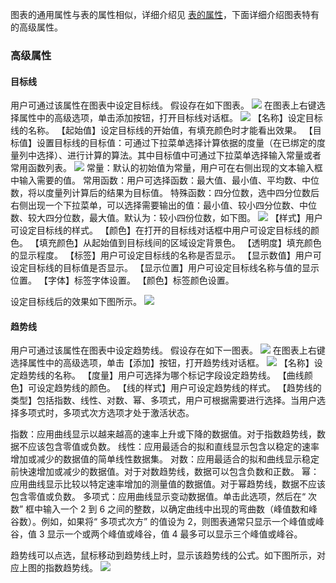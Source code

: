 图表的通用属性与表的属性相似，详细介绍见 [表的属性](http://tcecqpoc.fsphere.cn/document/product/590/11299?!preview&lang=cn)，下面详细介绍图表特有的高级属性。
### 高级属性
#### 目标线
用户可通过该属性在图表中设定目标线。
假设存在如下图表。
![](http://imgcache.tcecqpoc.fsphere.cn/image/mc.qcloudimg.com/static/img/83753630b538a125b642621088a14244/image.png)
在图表上右键选择属性中的高级选项，单击添加按钮，打开目标线对话框。
![](http://imgcache.tcecqpoc.fsphere.cn/image/mc.qcloudimg.com/static/img/46886193c112d9b1c5d362e751abea7a/image.png)
【名称】设定目标线的名称。
【起始值】设定目标线的开始值，有填充颜色时才能看出效果。
【目标值】设置目标线的目标值：可通过下拉菜单选择计算依据的度量（在已绑定的度量列中选择）、进行计算的算法。其中目标值中可通过下拉菜单选择输入常量或者常用函数列表。
![](http://imgcache.tcecqpoc.fsphere.cn/image/mc.qcloudimg.com/static/img/f80892d99fd1b7651307122d79f471e6/image.png)
常量：默认的初始值为常量，用户可在右侧出现的文本输入框中输入需要的值。
常用函数：用户可选择函数：最大值、最小值、平均数、中位数，将以度量列计算后的结果为目标值。
特殊函数：四分位数，选中四分位数后右侧出现一个下拉菜单，可以选择需要输出的值：最小值、较小四分位数、中位数、较大四分位数，最大值。默认为：较小四份位数，如下图。
![](http://imgcache.tcecqpoc.fsphere.cn/image/mc.qcloudimg.com/static/img/a9337c329c65631270c7002bfa976713/image.png)
【样式】用户可设定目标线的样式。
【颜色】在打开的目标线对话框中用户可设定目标线的颜色。
【填充颜色】从起始值到目标线间的区域设定背景色。
【透明度】填充颜色的显示程度。
【标签】用户可设定目标线的名称是否显示。
【显示数值】用户可设定目标线的目标值是否显示。
【显示位置】用户可设定目标线名称与值的显示位置。
【字体】标签字体设置。
【颜色】标签颜色设置。

设定目标线后的效果如下图所示。
![](http://imgcache.tcecqpoc.fsphere.cn/image/mc.qcloudimg.com/static/img/b025a597703dd6a3765cf57439cc19a2/image.png)
#### 趋势线
用户可通过该属性在图表中设定趋势线。
假设存在如下一图表。
![](http://imgcache.tcecqpoc.fsphere.cn/image/mc.qcloudimg.com/static/img/e20295dc8253bbe0fd8b44151b46a9b6/image.png)
在图表上右键选择属性中的高级选项，单击【添加】按钮，打开趋势线对话框。
![](http://imgcache.tcecqpoc.fsphere.cn/image/mc.qcloudimg.com/static/img/862faf559de054048f3db9f580d7ee86/image.png)
【名称】设定趋势线的名称。
【度量】用户可选择为哪个标记字段设定趋势线。
【曲线颜色】可设定趋势线的颜色。
【线的样式】用户可设定趋势线的样式。
【趋势线的类型】包括指数、线性、对数、幂、多项式，用户可根据需要进行选择。当用户选择多项式时，多项式次方选项才处于激活状态。

指数：应用曲线显示以越来越高的速率上升或下降的数据值。对于指数趋势线，数据不应该包含零值或负数。
线性：应用最适合的拟和直线显示包含以稳定的速率增加或减少的数据值的简单线性数据集。
对数：应用最适合的拟和曲线显示稳定前快速增加或减少的数据值。对于对数趋势线，数据可以包含负数和正数。
幂：应用曲线显示比较以特定速率增加的测量值的数据值。对于幂趋势线，数据不应该包含零值或负数。
多项式：应用曲线显示变动数据值。单击此选项，然后在“ 次数” 框中输入一个 2 到 6 之间的整数，以确定曲线中出现的弯曲数（峰值数和峰谷数）。例如，如果将“ 多项式次方” 的值设为 2，则图表通常只显示一个峰值或峰谷，值 3 显示一个或两个峰值或峰谷，值 4 最多可以显示三个峰值或峰谷。

趋势线可以点选，鼠标移动到趋势线上时，显示该趋势线的公式。如下图所示，对应上图的指数趋势线。
![](http://imgcache.tcecqpoc.fsphere.cn/image/mc.qcloudimg.com/static/img/060b17c9887492a996143ffb5175a66a/image.png)

